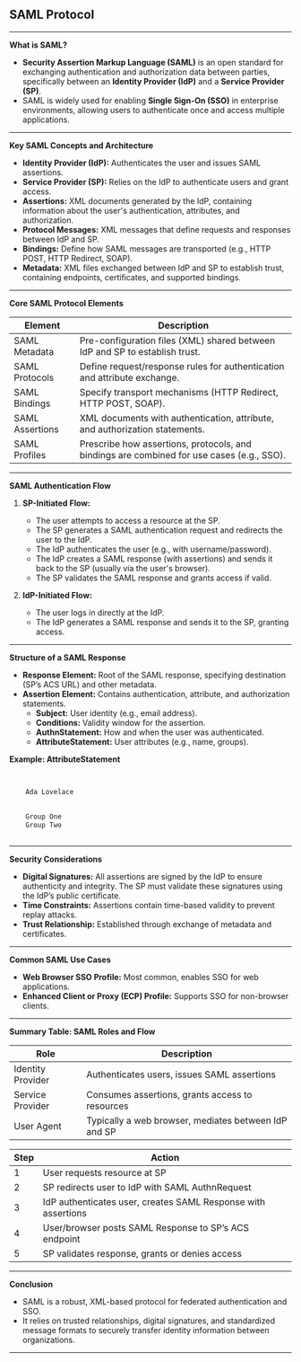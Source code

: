 ## SAML Protocol

---

**What is SAML?**

- **Security Assertion Markup Language (SAML)** is an open standard for exchanging authentication and authorization data between parties, specifically between an **Identity Provider (IdP)** and a **Service Provider (SP)**.
- SAML is widely used for enabling **Single Sign-On (SSO)** in enterprise environments, allowing users to authenticate once and access multiple applications.

---

**Key SAML Concepts and Architecture**

- **Identity Provider (IdP):** Authenticates the user and issues SAML assertions.
- **Service Provider (SP):** Relies on the IdP to authenticate users and grant access.
- **Assertions:** XML documents generated by the IdP, containing information about the user's authentication, attributes, and authorization.
- **Protocol Messages:** XML messages that define requests and responses between IdP and SP.
- **Bindings:** Define how SAML messages are transported (e.g., HTTP POST, HTTP Redirect, SOAP).
- **Metadata:** XML files exchanged between IdP and SP to establish trust, containing endpoints, certificates, and supported bindings.

---

**Core SAML Protocol Elements**

| Element         | Description                                                                                 |
|-----------------|---------------------------------------------------------------------------------------------|
| SAML Metadata   | Pre-configuration files (XML) shared between IdP and SP to establish trust.             |
| SAML Protocols  | Define request/response rules for authentication and attribute exchange.                 |
| SAML Bindings   | Specify transport mechanisms (HTTP Redirect, HTTP POST, SOAP).                       |
| SAML Assertions | XML documents with authentication, attribute, and authorization statements.           |
| SAML Profiles   | Prescribe how assertions, protocols, and bindings are combined for use cases (e.g., SSO).|

---

**SAML Authentication Flow**

1. **SP-Initiated Flow:**
   - The user attempts to access a resource at the SP.
   - The SP generates a SAML authentication request and redirects the user to the IdP.
   - The IdP authenticates the user (e.g., with username/password).
   - The IdP creates a SAML response (with assertions) and sends it back to the SP (usually via the user's browser).
   - The SP validates the SAML response and grants access if valid.

2. **IdP-Initiated Flow:**
   - The user logs in directly at the IdP.
   - The IdP generates a SAML response and sends it to the SP, granting access.

---

**Structure of a SAML Response**

- **Response Element:** Root of the SAML response, specifying destination (SP’s ACS URL) and other metadata.
- **Assertion Element:** Contains authentication, attribute, and authorization statements.
  - **Subject:** User identity (e.g., email address).
  - **Conditions:** Validity window for the assertion.
  - **AuthnStatement:** How and when the user was authenticated.
  - **AttributeStatement:** User attributes (e.g., name, groups).

**Example: AttributeStatement**
```xml

  
    Ada Lovelace
  
  
    Group One
    Group Two
  

```

---

**Security Considerations**

- **Digital Signatures:** All assertions are signed by the IdP to ensure authenticity and integrity. The SP must validate these signatures using the IdP’s public certificate.
- **Time Constraints:** Assertions contain time-based validity to prevent replay attacks.
- **Trust Relationship:** Established through exchange of metadata and certificates.

---

**Common SAML Use Cases**

- **Web Browser SSO Profile:** Most common, enables SSO for web applications.
- **Enhanced Client or Proxy (ECP) Profile:** Supports SSO for non-browser clients.

---

**Summary Table: SAML Roles and Flow**

| Role              | Description                                                        |
|-------------------|--------------------------------------------------------------------|
| Identity Provider | Authenticates users, issues SAML assertions                        |
| Service Provider  | Consumes assertions, grants access to resources                    |
| User Agent        | Typically a web browser, mediates between IdP and SP               |

| Step | Action                                                                |
|------|-----------------------------------------------------------------------|
| 1    | User requests resource at SP                                          |
| 2    | SP redirects user to IdP with SAML AuthnRequest                       |
| 3    | IdP authenticates user, creates SAML Response with assertions         |
| 4    | User/browser posts SAML Response to SP’s ACS endpoint                 |
| 5    | SP validates response, grants or denies access                        |

---

**Conclusion**

- SAML is a robust, XML-based protocol for federated authentication and SSO.
- It relies on trusted relationships, digital signatures, and standardized message formats to securely transfer identity information between organizations.

---
